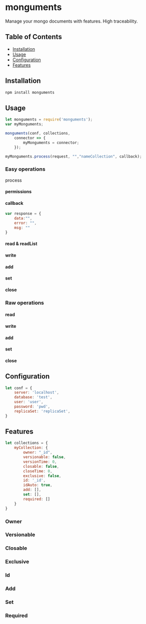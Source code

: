 # monguments
Manage your mongo documents with features.
High traceability.

## Table of Contents
* [Installation](#installation)
* [Usage](#usage)
* [Configuration](#configuration)
* [Features](#features)

## Installation
```bash
npm install monguments
```

## Usage
~~~javascript
let monguments = require('monguments');
var myMonguments;

monguments(conf, collections,
    connector => {
        myMonguments = connector;
    });

myMonguments.process(request, "","nameCollection", callback);
~~~
### Easy operations
process
#### permissions
#### callback
~~~javascript
var response = {
    data:"",
    error: "",
    msg: ""
}
~~~
#### read & readList
#### write
#### add
#### set
#### close

### Raw operations
#### read
#### write
#### add
#### set
#### close

## Configuration
~~~javascript
let conf = {
	server: 'localhost',
	database: 'test',
	user: 'user',
	password: 'pwd',
	replicaSet: 'replicaSet',
}
~~~

## Features
~~~javascript
let collections = {
    myCollection: {
        owner: "_id",
        versionable: false,
        versionTime: 0,
        closable: false,
        closeTime: 0,
        exclusive: false,
        id: '_id',
        idAuto: true,
        add: [],
        set: [],
        required: []
    }
}
~~~
### Owner
### Versionable
### Closable
### Exclusive
### Id
### Add
### Set
### Required
